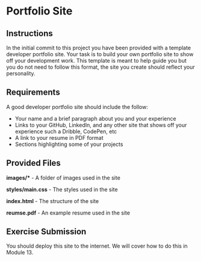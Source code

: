 # Portfolio Site

## Instructions
In the initial commit to this project you have been provided with a template developer portfolio site. Your task is to build your own portfolio site to show off your development work. This template is meant to help guide you but you do not need to follow this format, the site you create should reflect your personality.

## Requirements
A good developer portfolio site should include the follow:

* Your name and a brief paragraph about you and your experience
* Links to your GitHub, LinkedIn, and any other site that shows off your experience such a Dribble, CodePen, etc
* A link to your resume in PDF format
* Sections highlighting some of your projects

## Provided Files

**images/\*** - A folder of images used in the site

**styles/main.css** - The styles used in the site

**index.html** - The structure of the site

**reumse.pdf** - An example resume used in the site

## Exercise Submission
You should deploy this site to the internet. We will cover how to do this in Module 13.
